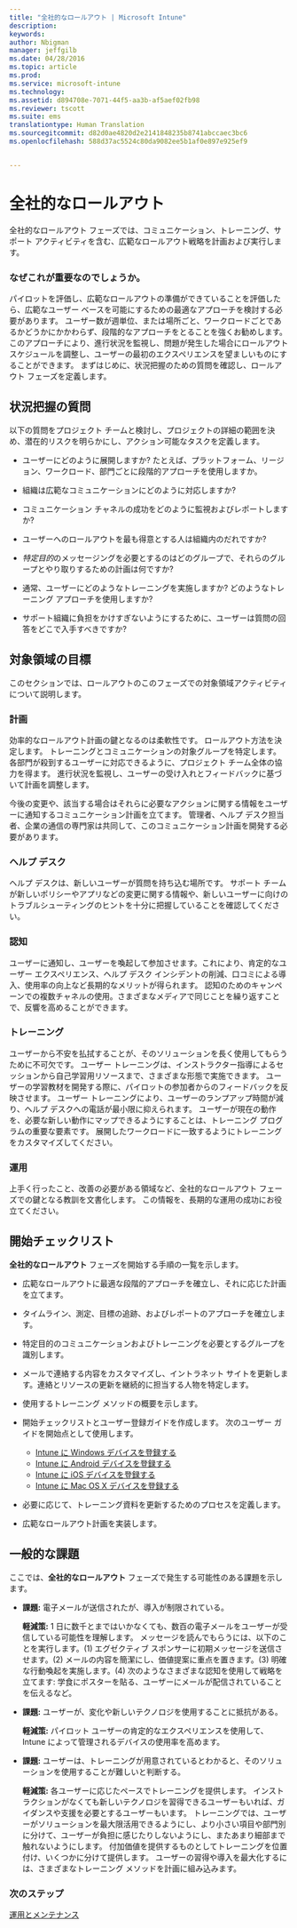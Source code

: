 ```yaml
---
title: "全社的なロールアウト | Microsoft Intune"
description: 
keywords: 
author: Nbigman
manager: jeffgilb
ms.date: 04/28/2016
ms.topic: article
ms.prod: 
ms.service: microsoft-intune
ms.technology: 
ms.assetid: d894708e-7071-44f5-aa3b-af5aef02fb98
ms.reviewer: tscott
ms.suite: ems
translationtype: Human Translation
ms.sourcegitcommit: d82d0ae4820d2e2141848235b8741abccaec3bc6
ms.openlocfilehash: 588d37ac5524c80da9082ee5b1af0e897e925ef9


---
```


# 全社的なロールアウト
全社的なロールアウト フェーズでは、コミュニケーション、トレーニング、サポート アクティビティを含む、広範なロールアウト戦略を計画および実行します。

### なぜこれが重要なのでしょうか。
パイロットを評価し、広範なロールアウトの準備ができていることを評価したら、広範なユーザー ベースを可能にするための最適なアプローチを検討する必要があります。 ユーザー数が週単位、または場所ごと、ワークロードごとであるかどうかにかかわらず、段階的なアプローチをとることを強くお勧めします。 このアプローチにより、進行状況を監視し、問題が発生した場合にロールアウト スケジュールを調整し、ユーザーの最初のエクスペリエンスを望ましいものにすることができます。
まずはじめに、状況把握のための質問を確認し、ロールアウト フェーズを定義します。

## 状況把握の質問
以下の質問をプロジェクト チームと検討し、プロジェクトの詳細の範囲を決め、潜在的リスクを明らかにし、アクション可能なタスクを定義します。

-   ユーザーにどのように展開しますか?  たとえば、プラットフォーム、リージョン、ワークロード、部門ごとに段階的アプローチを使用しますか。

-   組織は広範なコミュニケーションにどのように対応しますか? 

-   コミュニケーション チャネルの成功をどのように監視およびレポートしますか? 

-   ユーザーへのロールアウトを最も得意とする人は組織内のだれですか? 

-   *特定目的*のメッセージングを必要とするのはどのグループで、それらのグループとやり取りするための計画は何ですか? 

-   通常、ユーザーにどのようなトレーニングを実施しますか?  どのようなトレーニング アプローチを使用しますか? 

-   サポート組織に負担をかけすぎないようにするために、ユーザーは質問の回答をどこで入手すべきですか? 

## 対象領域の目標
このセクションでは、ロールアウトのこのフェーズでの対象領域アクティビティについて説明します。

### 計画
効率的なロールアウト計画の鍵となるのは柔軟性です。 ロールアウト方法を決定します。 トレーニングとコミュニケーションの対象グループを特定します。 各部門が殺到するユーザーに対応できるように、プロジェクト チーム全体の協力を得ます。
進行状況を監視し、ユーザーの受け入れとフィードバックに基づいて計画を調整します。

今後の変更や、該当する場合はそれらに必要なアクションに関する情報をユーザーに通知するコミュニケーション計画を立てます。 管理者、ヘルプ デスク担当者、企業の通信の専門家は共同して、このコミュニケーション計画を開発する必要があります。

### ヘルプ デスク
ヘルプ デスクは、新しいユーザーが質問を持ち込む場所です。 サポート チームが新しいポリシーやアプリなどの変更に関する情報や、新しいユーザーに向けのトラブルシューティングのヒントを十分に把握していることを確認してください。

### 認知
ユーザーに通知し、ユーザーを喚起して参加させます。これにより、肯定的なユーザー エクスペリエンス、ヘルプ デスク インシデントの削減、口コミによる導入、使用率の向上など長期的なメリットが得られます。 認知のためのキャンペーンでの複数チャネルの使用。さまざまなメディアで同じことを繰り返すことで、反響を高めることができます。

### トレーニング
ユーザーから不安を払拭することが、そのソリューションを長く使用してもらうために不可欠です。 ユーザー トレーニングは、インストラクター指導によるセッションから自己学習用リソースまで、さまざまな形態で実施できます。 ユーザーの学習教材を開発する際に、パイロットの参加者からのフィードバックを反映させます。 ユーザー トレーニングにより、ユーザーのランプアップ時間が減り、ヘルプ デスクへの電話が最小限に抑えられます。 ユーザーが現在の動作を、必要な新しい動作にマップできるようにすることは、トレーニング プログラムの重要な要素です。 展開したワークロードに一致するようにトレーニングをカスタマイズしてください。

### 運用
上手く行ったこと、改善の必要がある領域など、全社的なロールアウト フェーズでの鍵となる教訓を文書化します。 この情報を、長期的な運用の成功にお役立てください。

## 開始チェックリスト
**全社的なロールアウト** フェーズを開始する手順の一覧を示します。

-   広範なロールアウトに最適な段階的アプローチを確立し、それに応じた計画を立てます。

-   タイムライン、測定、目標の追跡、およびレポートのアプローチを確立します。

-   特定目的のコミュニケーションおよびトレーニングを必要とするグループを識別します。

-   メールで連絡する内容をカスタマイズし、イントラネット サイトを更新します。連絡とリソースの更新を継続的に担当する人物を特定します。

-   使用するトレーニング メソッドの概要を示します。

-   開始チェックリストとユーザー登録ガイドを作成します。
    次のユーザー ガイドを開始点として使用します。
    -  [Intune に Windows デバイスを登録する](/intune/enduser/enroll-your-device-in-intune-windows)
    -  [Intune に Android デバイスを登録する](/intune/enduser/enroll-your-device-in-intune-android)
    -  [Intune に iOS デバイスを登録する](/intune/enduser/enroll-your-device-in-intune-ios)
    -  [Intune に Mac OS X デバイスを登録する](/intune/enduser/enroll-your-device-in-intune-mac-os-x)

-   必要に応じて、トレーニング資料を更新するためのプロセスを定義します。

-   広範なロールアウト計画を実装します。

## 一般的な課題
ここでは、**全社的なロールアウト** フェーズで発生する可能性のある課題を示します。

-   **課題:** 電子メールが送信されたが、導入が制限されている。

    **軽減策:** 1 日に数千とまではいかなくても、数百の電子メールをユーザーが受信している可能性を理解します。 メッセージを読んでもらうには、以下のことを実行します。(1) エグゼクティブ スポンサーに初期メッセージを送信させます。(2) メールの内容を簡潔にし、価値提案に重点を置きます。(3) 明確な行動喚起を実施します。(4) 次のようなさまざまな認知を使用して戦略を立てます: 学食にポスターを貼る、ユーザーにメールが配信されていることを伝えるなど。

-   **課題:** ユーザーが、変化や新しいテクノロジを使用することに抵抗がある。

    **軽減策:** パイロット ユーザーの肯定的なエクスペリエンスを使用して、Intune によって管理されるデバイスの使用率を高めます。

-   **課題:** ユーザーは、トレーニングが用意されているとわかると、そのソリューションを使用することが難しいと判断する。

    **軽減策:** 各ユーザーに応じたペースでトレーニングを提供します。 インストラクションがなくても新しいテクノロジを習得できるユーザーもいれば、ガイダンスや支援を必要とするユーザーもいます。 トレーニングでは、ユーザーがソリューションを最大限活用できるようにし、より小さい項目や部門別に分けて、ユーザーが負担に感じたりしないようにし、またあまり細部まで触れないようにします。 付加価値を提供するものとしてトレーニングを位置付け、いくつかに分けて提供します。 ユーザーの習得や導入を最大化するには、さまざまなトレーニング メソッドを計画に組み込みます。

### 次のステップ
[運用とメンテナンス](operations-and-maintenance.md)



<!--HONumber=Jun16_HO4-->


